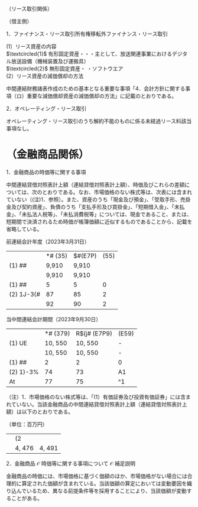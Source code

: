 （リース取引関係）

（借主側）

1．ファイナンス・リース取引所有権移転外ファイナンス・リース取引

(1）リース資産の内容  
$\textcircled{1}$ 有形固定資産・・・主として、放送関連事業におけるデジタル放送設備（機械装置及び運搬具）  
$\textcircled{2}$ 無形固定資産・ ・ソフトウエア  
(2）リース資産の減価償却の方法

中間連結財務諸表作成のための基本となる重要な事項「4．会計方針に関する事項（ロ）重要な減価償却資産の減価償却の方法」に記載のとおりである。

2．オペレーティング・リース取引

オペレーティング・リース取引のうち解約不能のものに係る未経過リース料該当事項なし。

# （金融商品関係）

1．金融商品の時価等に関する事項

中間連結貸借対照表計上額（連結貸借対照表計上額）、時価及びこれらの差額については、次のとおりである。なお、市場価格のない株式等は、次表には含まれていない（(注)1．参照）。また、資産のうち「現金及び預金」、「受取手形、売掛金及び契約資産」、負債のうち「支払手形及び買掛金」、「短期借入金」、「未払金」、「未払法人税等」、「未払消費税等」については、現金であること、または、短期間で決済されるため時価が帳簿価額に近似するものであることから、記載を省略している。

前連結会計年度（2023年3月31日）  

<table><tr><td></td><td>*# (35)</td><td>$#(E7P)</td><td>(55)</td></tr><tr><td>(1) ##</td><td>9,910</td><td>9,910</td><td></td></tr><tr><td></td><td>9,910</td><td>9,910</td><td></td></tr><tr><td>(1) ##</td><td>5</td><td>5</td><td>0</td></tr><tr><td>(2) 1J-3{#</td><td>87</td><td>85</td><td>2</td></tr><tr><td></td><td>92</td><td>90</td><td>2</td></tr></table>

当中間連結会計期間（2023年9月30日）  

<table><tr><td></td><td>*# (379)</td><td>R${j# (E7P9)</td><td>(E59)</td></tr><tr><td>(1) UE</td><td>10, 550</td><td>10, 550</td><td>-</td></tr><tr><td></td><td>10, 550</td><td>10, 550</td><td>-</td></tr><tr><td>(1) ##</td><td>2</td><td>2</td><td>0</td></tr><tr><td>(2) 1)-3%</td><td>74</td><td>73</td><td>A1</td></tr><tr><td>At</td><td>77</td><td>75</td><td>^1</td></tr></table>

（注）1．市場価格のない株式等は、「(1）有価証券及び投資有価証券」には含まれていない。当該金融商品の中間連結貸借対照表計上額（連結貸借対照表計上額）は以下のとおりである。

（単位：百万円）  

<table><tr><td></td><td>(2</td><td></td></tr><tr><td></td><td>4, 476</td><td>4, 491</td></tr></table>

2．金融商品 $\mathcal { O }$ 時価等に関する事項について $\mathcal { O }$ 補足説明

金融商品の時価には、市場価格に基づく価額のほか、市場価格がない場合には合理的に算定された価額が含まれている。当該価額の算定においては変動要因を織り込んでいるため、異なる前提条件等を採用することにより、当該価額が変動することがある。